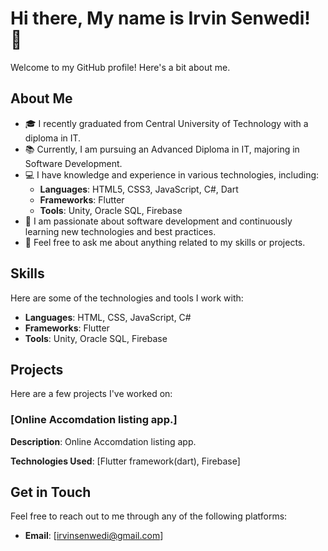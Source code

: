 # Hi there, My name is Irvin Senwedi! 👋

Welcome to my GitHub profile! Here's a bit about me.

## About Me

- 🎓 I recently graduated from Central University of Technology with a diploma in IT.
- 📚 Currently, I am pursuing an Advanced Diploma in IT, majoring in Software Development.
- 💻 I have knowledge and experience in various technologies, including:
  - **Languages**: HTML5, CSS3, JavaScript, C#, Dart
  - **Frameworks**: Flutter
  - **Tools**: Unity, Oracle SQL, Firebase
- 🌟 I am passionate about software development and continuously learning new technologies and best practices.
- 💬 Feel free to ask me about anything related to my skills or projects.

## Skills

Here are some of the technologies and tools I work with:

- **Languages**: HTML, CSS, JavaScript, C#
- **Frameworks**: Flutter
- **Tools**: Unity, Oracle SQL, Firebase

## Projects

Here are a few projects I've worked on:

### [Online Accomdation listing app.]

**Description**: Online Accomdation listing app.

**Technologies Used**: [Flutter framework(dart), Firebase]


## Get in Touch

Feel free to reach out to me through any of the following platforms:

- **Email**: [irvinsenwedi@gmail.com]





